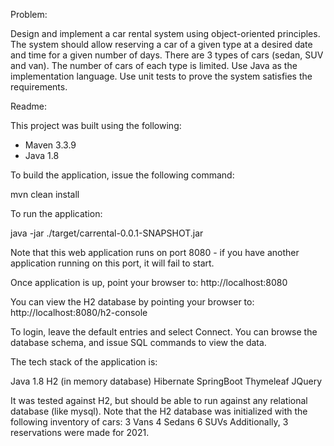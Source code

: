 Problem:

Design and implement a car rental system using object-oriented principles.
The system should allow reserving a car of a given type at a desired date and time for a given number of days.
There are 3 types of cars (sedan, SUV and van).
The number of cars of each type is limited.
Use Java as the implementation language. Use unit tests to prove the system satisfies the requirements.

Readme:

This project was built using the following:

- Maven 3.3.9
- Java 1.8

To build the application, issue the following command:

mvn clean install

To run the application:

java -jar ./target/carrental-0.0.1-SNAPSHOT.jar

Note that this web application runs on port 8080 - if you have another application running on this port, it will
fail to start.

Once application is up, point your browser to:
http://localhost:8080

You can view the H2 database by pointing your browser to:
http://localhost:8080/h2-console

To login, leave the default entries and select Connect. You can browse the database schema, and issue SQL commands to view the data.

The tech stack of the application is:

Java 1.8
H2 (in memory database)
Hibernate
SpringBoot
Thymeleaf
JQuery

It was tested against H2, but should be able to run against any relational database (like mysql).
Note that the H2 database was initialized with the following inventory of cars:
3 Vans
4 Sedans
6 SUVs
Additionally, 3 reservations were made for 2021.



